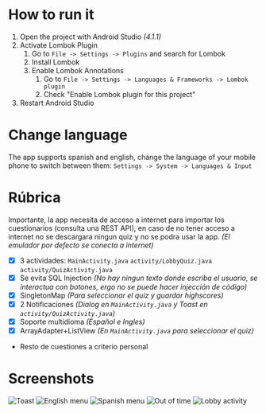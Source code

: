 # How to run it

1. Open the project with Android Studio _(4.1.1)_
2. Activate Lombok Plugin
   1. Go to `File -> Settings -> Plugins` and search for Lombok
   2. Install Lombok
   3. Enable Lombok Annotations
      1. Go to `File -> Settings -> Languages & Frameworks -> Lombok plugin`
      2. Check "Enable Lombok plugin for this project"
3. Restart Android Studio

# Change language

The app supports spanish and english, change the language of your mobile phone to switch between them: `Settings -> System -> Languages & Input`

# Rúbrica

Importante, la app necesita de acceso a internet para importar los cuestionarios (consulta una REST API), en caso de no tener acceso a internet no se descargara ningun quiz y no se podra usar la app. _(El emulador por defecto se conecta a internet)_

- [x] 3 actividades: `MainActivity.java` `activity/LobbyQuiz.java` `activity/QuizActivity.java`
- [x] Se evita SQL Injection _(No hay ningun texto donde escriba el usuario, se interactua con botones, ergo no se puede hacer injección de código)_
- [x] SingletonMap _(Para seleccionar el quiz y guardar highscores)_
- [x] 2 Notificaciones _(Dialog en `MainActivity.java` y Toast en `activity/QuizActivity.java`)_
- [x] Soporte multidioma _(Español e Ingles)_
- [x] ArrayAdapter+ListView _(En `MainActivity.java` para seleccionar el quiz)_
- Resto de cuestiones a criterio personal

# Screenshots

![Toast](./screenshots/toastMessage.png)
![English menu](./screenshots/mainMenu_en.png)
![Spanish menu](./screenshots/mainMenu_es.png)
![Out of time](./screenshots/outOfTime.png)
![Lobby activity](./screenshots/lobbyActivity.png)
